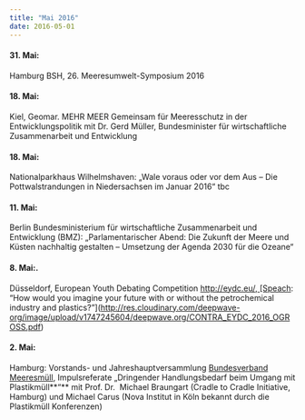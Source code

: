 ```yaml
---
title: "Mai 2016"
date: 2016-05-01
---
```


#### **31\. Mai:**

Hamburg BSH, 26. Meeresumwelt-Symposium 2016

#### **18\. Mai:**

Kiel, Geomar. MEHR MEER Gemeinsam für Meeresschutz in der Entwicklungspolitik mit Dr. Gerd Müller, Bundesminister für wirtschaftliche Zusammenarbeit und Entwicklung

#### **18\. Mai:**

Nationalparkhaus Wilhelmshaven: „Wale voraus oder vor dem Aus – Die Pottwalstrandungen in Niedersachsen im Januar 2016“ tbc

#### **11\. Mai:**

Berlin Bundesministerium für wirtschaftliche Zusammenarbeit und Entwicklung (BMZ): „Parlamentarischer Abend: Die Zukunft der Meere und Küsten nachhaltig gestalten – Umsetzung der Agenda 2030 für die Ozeane“

#### **8\. Mai:**.

Düsseldorf, European Youth Debating Competition http://eydc.eu/, [Speach: “How would you imagine your future with or without the petrochemical industry and plastics?”](http://res.cloudinary.com/deepwave-org/image/upload/v1747245604/deepwave.org/CONTRA_EYDC_2016_OGROSS.pdf) 

#### **2\. Mai:**

Hamburg: Vorstands- und Jahreshauptversammlung [Bundesverband Meeresmüll](http://bundesverband-meeresmuell.de/), Impulsreferate „Dringender Handlungsbedarf beim Umgang mit Plastikmüll**“** mit Prof. Dr.  Michael Braungart (Cradle to Cradle Initiative, Hamburg) und Michael Carus (Nova Institut in Köln bekannt durch die Plastikmüll Konferenzen)
